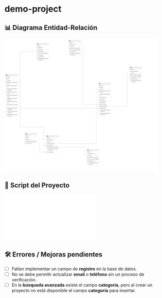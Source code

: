 # demo-project

## 📊 Diagrama Entidad-Relación
![Diagrama ER](src/main/java/com/example/demo/img/ERD.png)

## 💾 Script del Proyecto
![Script](src/main/java/com/example/demo/database/project-script.sql)

## 🛠️ Errores / Mejoras pendientes

- [ ] Faltan implementar un campo de **registro** en la base de datos.
- [ ] No se debe permitir actualizar **email** o **teléfono** sin un proceso de verificación.
- [ ] En la **búsqueda avanzada** existe el campo **categoría**, pero al crear un proyecto no está disponible el campo **categoría** para insertar.
